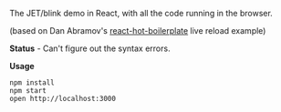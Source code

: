 The JET/blink demo in React, with all the code running in the browser.

(based on Dan Abramov's [react-hot-boilerplate][RHBP] live reload example)

**Status** - Can't figure out the syntax errors.

**Usage**

```
npm install
npm start
open http://localhost:3000
```

[RHBP]: https://github.com/gaearon/react-hot-boilerplate
